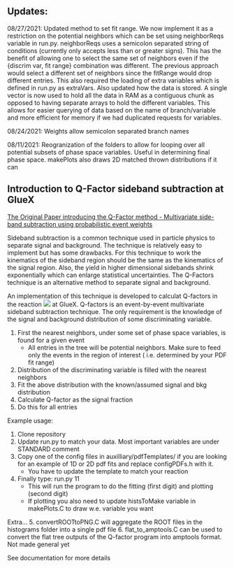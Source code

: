 ## Updates:
08/27/2021: Updated method to set fit range. We now implement it as a restriction on the potential neighbors which can be set using neighborReqs variable in run.py. neighborReqs uses a semicolon separated string of conditions (currently only accepts less than or greater signs). This has the benefit of allowing one to select the same set of neighbors even if the {discrim var, fit range} combination was different. The previous approach would select a different set of neighbors since the fitRange would drop different entries. This also required the loading of extra variables which is defined in run.py as extraVars. Also updated how the data is stored. A single vector is now used to hold all the data in RAM as a contiguous chunk as opposed to having separate arrays to hold the different variables. This allows for easier querying of data based on the name of branch/variable and more efficient for memory if we had duplicated requests for variables. 

08/24/2021: Weights allow semicolon separated branch names

08/11/2021: Reogranization of the folders to allow for looping over all potential subsets of phase space variables. Useful in determining final phase space. makePlots also draws 2D matched thrown distributions if it can

## Introduction to Q-Factor sideband subtraction at GlueX
[The Original Paper introducing the Q-Factor method - Multivariate side-band subtraction using probabilistic event weights](https://arxiv.org/pdf/0809.2548.pdf)

Sideband subtraction is a common technique used in particle physics to separate signal and background. The technique is relatively easy to implement but has some drawbacks. For this technique to work the kinematics of the sideband region should be the same as the kinematics of the signal region. Also, the yield in higher dimensional sidebands shrink exponentially which can enlarge statistical uncertainties. The Q-Factors technique is an alternative method to separate signal and background. 

An implementation of this technique is developed to calculat Q-factors in the reaction <img src="https://render.githubusercontent.com/render/math?math=\gamma p\rightarrow\pi^0\eta p \rightarrow 4\gamma p"> at GlueX. Q-factors is an event-by-event multivariate sideband subtraction technique. The only requirement is the knowledge of the signal and background distribution of some discriminating variable. 
1. First the nearest neighbors, under some set of phase space variables, is found for a given event
    - All entries in the tree will be potential neighbors. Make sure to feed only the events in the region of interest ( i.e. determined by your PDF fit range)
2. Distribution of the discriminating variable is filled with the nearest neighbors
3. Fit the above distribution with the known/assumed signal and bkg distribution
4. Calculate Q-factor as the signal fraction
5. Do this for all entries


Example usage:
1. Clone repository
2. Update run.py to match your data. Most important variables are under STANDARD comment
3. Copy one of the config files in auxilliary/pdfTemplates/ if you are looking for an example of 1D or 2D pdf fits and replace configPDFs.h with it.
    - You have to update the template to match your reaction
4. Finally type: run.py 11
    - This will run the program to do the fitting (first digit) and plotting (second digit)
    - If plotting you also need to update histsToMake variable in makePlots.C to draw w.e. variable you want

Extra...
5. convertROOTtoPNG.C will aggregate the ROOT files in the histograms folder into a single pdf file
6. flat_to_amptools.C can be used to convert the flat tree outputs of the Q-factor program into amptools format. Not made general yet


See documentation for more details
